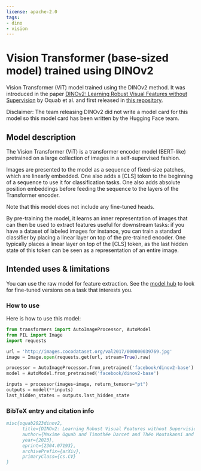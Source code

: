 ```yaml
---
license: apache-2.0
tags:
- dino
- vision
---
```


# Vision Transformer (base-sized model) trained using DINOv2

Vision Transformer (ViT) model trained using the DINOv2 method. It was introduced in the paper [DINOv2: Learning Robust Visual Features without Supervision](https://arxiv.org/abs/2304.07193) by Oquab et al. and first released in [this repository](https://github.com/facebookresearch/dinov2). 

Disclaimer: The team releasing DINOv2 did not write a model card for this model so this model card has been written by the Hugging Face team.

## Model description

The Vision Transformer (ViT) is a transformer encoder model (BERT-like) pretrained on a large collection of images in a self-supervised fashion. 

Images are presented to the model as a sequence of fixed-size patches, which are linearly embedded. One also adds a [CLS] token to the beginning of a sequence to use it for classification tasks. One also adds absolute position embeddings before feeding the sequence to the layers of the Transformer encoder.

Note that this model does not include any fine-tuned heads. 

By pre-training the model, it learns an inner representation of images that can then be used to extract features useful for downstream tasks: if you have a dataset of labeled images for instance, you can train a standard classifier by placing a linear layer on top of the pre-trained encoder. One typically places a linear layer on top of the [CLS] token, as the last hidden state of this token can be seen as a representation of an entire image.

## Intended uses & limitations

You can use the raw model for feature extraction. See the [model hub](https://huggingface.co/models?search=facebook/dinov2) to look for
fine-tuned versions on a task that interests you.

### How to use

Here is how to use this model:

```python
from transformers import AutoImageProcessor, AutoModel
from PIL import Image
import requests

url = 'http://images.cocodataset.org/val2017/000000039769.jpg'
image = Image.open(requests.get(url, stream=True).raw)

processor = AutoImageProcessor.from_pretrained('facebook/dinov2-base')
model = AutoModel.from_pretrained('facebook/dinov2-base')

inputs = processor(images=image, return_tensors="pt")
outputs = model(**inputs)
last_hidden_states = outputs.last_hidden_state
```

### BibTeX entry and citation info

```bibtex
misc{oquab2023dinov2,
      title={DINOv2: Learning Robust Visual Features without Supervision}, 
      author={Maxime Oquab and Timothée Darcet and Théo Moutakanni and Huy Vo and Marc Szafraniec and Vasil Khalidov and Pierre Fernandez and Daniel Haziza and Francisco Massa and Alaaeldin El-Nouby and Mahmoud Assran and Nicolas Ballas and Wojciech Galuba and Russell Howes and Po-Yao Huang and Shang-Wen Li and Ishan Misra and Michael Rabbat and Vasu Sharma and Gabriel Synnaeve and Hu Xu and Hervé Jegou and Julien Mairal and Patrick Labatut and Armand Joulin and Piotr Bojanowski},
      year={2023},
      eprint={2304.07193},
      archivePrefix={arXiv},
      primaryClass={cs.CV}
}
```